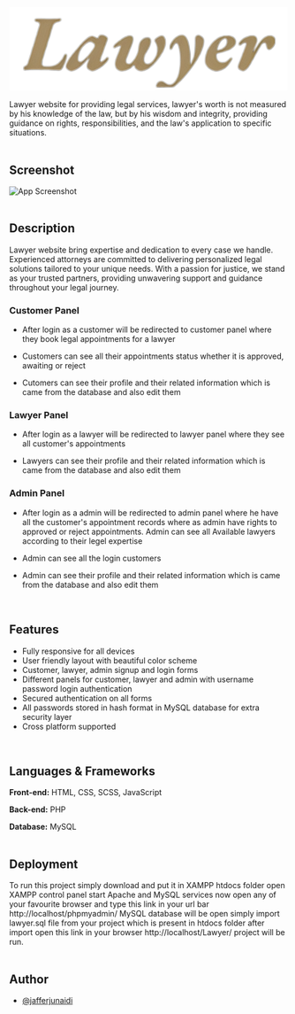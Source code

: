 
![Logo](https://github.com/jafferjunaidi/Lawyer/blob/main/img/lawyerlogo.png)


Lawyer website for providing legal services, lawyer's worth is not measured by his knowledge of the law, but by his wisdom and integrity, providing guidance on rights, responsibilities, and the law's application to specific situations.
<br><br>

## Screenshot

![App Screenshot](https://github.com/jafferjunaidi/Lawyer/blob/main/img/lawyerhome.png)
<br><br>

## Description
Lawyer website bring expertise and dedication to every case we handle. Experienced attorneys are committed to delivering personalized legal solutions tailored to your unique needs. With a passion for justice, we stand as your trusted partners, providing unwavering support and guidance throughout your legal journey.

### Customer Panel

- After login as a customer will be redirected to customer panel where they book legal appointments for a lawyer

- Customers can see all their appointments status whether it is approved, awaiting or reject

- Cutomers can see their profile and their related information which is came from the database and also edit them

### Lawyer Panel

- After login as a lawyer will be redirected to lawyer panel where they see all customer's appointments

- Lawyers can see their profile and their related information which is came from the database and also edit them

### Admin Panel

- After login as a admin will be redirected to admin panel where he have all the customer's appointment records where as admin have rights to approved or reject appointments. Admin can see all Available lawyers according to their legel expertise

- Admin can see all the login customers 

- Admin can see their profile and their related information which is came from the database and also edit them
<br>

## Features

- Fully responsive for all devices
- User friendly layout with beautiful color scheme
- Customer, lawyer, admin signup and login forms
- Different panels for customer, lawyer and admin with username password login authentication
- Secured authentication on all forms
- All passwords stored in hash format in MySQL database for extra security layer
- Cross platform supported
<br>

## Languages & Frameworks

**Front-end:** HTML, CSS, SCSS, JavaScript

**Back-end:** PHP

**Database:** MySQL
<br><br>

## Deployment

To run this project simply download and put it in XAMPP htdocs folder open XAMPP control panel start Apache and MySQL services now open any of your favourite browser and type this link in your url bar http://localhost/phpmyadmin/ MySQL database will be open simply import lawyer.sql file from your project which is present in htdocs folder after import open this link in your browser http://localhost/Lawyer/ project will be run.
<br><br>

## Author

- [@jafferjunaidi](https://github.com/jafferjunaidi)

